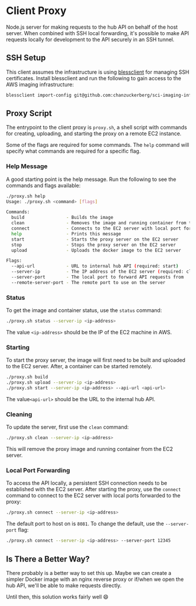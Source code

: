 # Client Proxy

Node.js server for making requests to the hub API on behalf of the host server.
When combined with SSH local forwarding, it's possible to make API requests
locally for development to the API securely in an SSH tunnel.

## SSH Setup

This client assumes the infrastructure is using
[blessclient](https://github.com/chanzuckerberg/blessclient) for managing SSH
certificates. Install blessclient and run the following to gain access to the
AWS imaging infrastructure:

```sh
blessclient import-config git@github.com:chanzuckerberg/sci-imaging-infra/blessconfig.yml
```

## Proxy Script

The entrypoint to the client proxy is `proxy.sh`, a shell script with
commands for creating, uploading, and starting the proxy on a remote EC2
instance.

Some of the flags are required for some commands. The `help` command will
specify what commands are required for a specific flag.

### Help Message

A good starting point is the help message. Run the following to see the commands
and flags available:

```sh
./proxy.sh help
Usage: ./proxy.sh <command> [flags]

Commands:
  build                - Builds the image
  clean                - Removes the image and running container from the EC2 server
  connect              - Connects to the EC2 server with local port forwarding
  help                 - Prints this message
  start                - Starts the proxy server on the EC2 server
  stop                 - Stops the proxy server on the EC2 server
  upload               - Uploads the docker image to the EC2 server

Flags:
  --api-url            - URL to internal hub API (required: start)
  --server-ip          - The IP address of the EC2 server (required: clean, connect, start, stop, upload)
  --server-port        - The local port to forward API requests from
  --remote-server-port - The remote port to use on the server
```

### Status

To get the image and container status, use the `status` command:

```sh
./proxy.sh status --server-ip <ip-address>
```

The value `<ip-address>` should be the IP of the EC2 machine in AWS.

### Starting

To start the proxy server, the image will first need to be built and uploaded to
the EC2 server. After, a container can be started remotely.

```sh
./proxy.sh build
./proxy.sh upload --server-ip <ip-address>
./proxy.sh start --server-ip <ip-address> --api-url <api-url>
```

The value`<api-url>` should be the URL to the internal hub API.

### Cleaning

To update the server, first use the `clean` command:

```sh
./proxy.sh clean --server-ip <ip-address>
```

This will remove the proxy image and running container from the EC2 server.

### Local Port Forwarding

To access the API locally, a persistent SSH connection needs to be established
with the EC2 server. After starting the proxy, use the `connect` command to
connect to the EC2 server with local ports forwarded to the proxy:

```sh
./proxy.sh connect --server-ip <ip-address>
```

The default port to host on is `8081`. To change the default, use the
`--server-port` flag:

```sh
./proxy.sh connect --server-ip <ip-address> --server-port 12345
```

## Is There a Better Way?

There probably is a better way to set this up. Maybe we can create a simpler
Docker image with an nginx reverse proxy or if/when we open the hub API, we'll
be able to make requests directly.

Until then, this solution works fairly well :smile:
